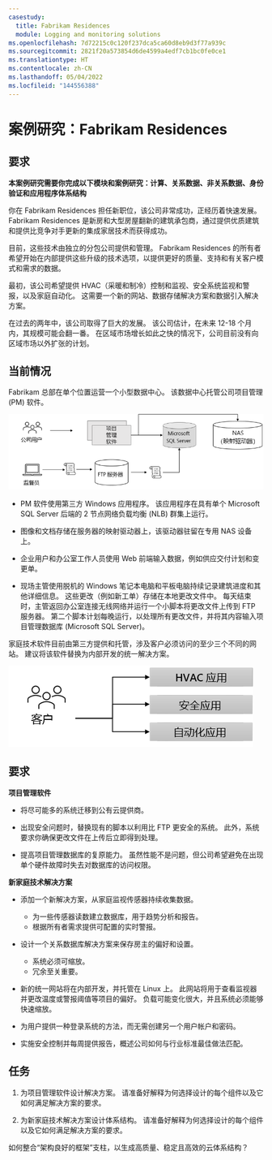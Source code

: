 ```yaml
---
casestudy:
  title: Fabrikam Residences
  module: Logging and monitoring solutions
ms.openlocfilehash: 7d72215c0c120f237dca5ca60d8eb9d3f77a939c
ms.sourcegitcommit: 2821f20a573854d6de4599a4edf7cb1bc0fe0ce1
ms.translationtype: HT
ms.contentlocale: zh-CN
ms.lasthandoff: 05/04/2022
ms.locfileid: "144556388"
---
```

# <a name="case-study-fabrikam-residences"></a>案例研究：Fabrikam Residences

## <a name="requirements"></a>要求

**本案例研究需要你完成以下模块和案例研究：计算、关系数据、非关系数据、身份验证和应用程序体系结构**

你在 Fabrikam Residences 担任新职位，该公司非常成功，正经历着快速发展。 Fabrikam Residences 是新房和大型房屋翻新的建筑承包商，通过提供优质建筑和提供比竞争对手更新的集成家居技术而获得成功。  

目前，这些技术由独立的分包公司提供和管理。 Fabrikam Residences 的所有者希望开始在内部提供这些升级的技术选项，以提供更好的质量、支持和有关客户模式和需求的数据。 
 
最初，该公司希望提供 HVAC（采暖和制冷）控制和监视、安全系统监视和警报，以及家庭自动化。 这需要一个新的网站、数据存储解决方案和数据引入解决方案。

在过去的两年中，该公司取得了巨大的发展。 该公司估计，在未来 12-18 个月内，其规模可能会翻一番。 在区域市场增长如此之快的情况下，公司目前没有向区域市场以外扩张的计划。

## <a name="current-situation"></a>当前情况

Fabrikam 总部在单个位置运营一个小型数据中心。 该数据中心托管公司项目管理 (PM) 软件。

![项目管理软件体系结构](media/fabrikam.png)

- PM 软件使用第三方 Windows 应用程序。 该应用程序在具有单个 Microsoft SQL Server 后端的 2 节点网络负载均衡 (NLB) 群集上运行。  

- 图像和文档存储在服务器的映射驱动器上，该驱动器驻留在专用 NAS 设备上。

- 企业用户和办公室工作人员使用 Web 前端输入数据，例如供应交付计划和变更单。

-   现场主管使用脱机的 Windows 笔记本电脑和平板电脑持续记录建筑进度和其他详细信息。  这些更改（例如新工单）存储在本地更改文件中。  每天结束时，主管返回办公室连接无线网络并运行一个小脚本将更改文件上传到 FTP 服务器。  第二个脚本计划每晚运行，以处理所有更改文件，并将其内容输入项目管理数据库 (Microsoft SQL Server)。

家庭技术软件目前由第三方提供和托管，涉及客户必须访问的至少三个不同的网站。  建议将该软件替换为内部开发的统一解决方案。

![HVAC、安全性和自动化应用关系图](media/software.png)

## <a name="requirements"></a>要求 

**项目管理软件**

- 将尽可能多的系统迁移到公有云提供商。

- 出现安全问题时，替换现有的脚本以利用比 FTP 更安全的系统。 此外，系统要求你确保更改文件在上传后立即得到处理。

- 提高项目管理数据库的复原能力。 虽然性能不是问题，但公司希望避免在出现单个硬件故障时失去对数据库的访问权限。

**新家庭技术解决方案**

- 添加一个新解决方案，从家庭监视传感器持续收集数据。
  - 为一些传感器读数建立数据库，用于趋势分析和报告。
  - 根据所有者需求提供可配置的实时警报。
  
- 设计一个关系数据库解决方案来保存房主的偏好和设置。
  - 系统必须可缩放。
  - 冗余至关重要。
  
- 新的统一网站将在内部开发，并托管在 Linux 上。  此网站将用于查看监视器并更改温度或警报阈值等项目的偏好。 负载可能变化很大，并且系统必须能够快速缩放。

-   为用户提供一种登录系统的方法，而无需创建另一个用户帐户和密码。

- 实施安全控制并每周提供报告，概述公司如何与行业标准最佳做法匹配。

## <a name="tasks"></a>任务 

1. 为项目管理软件设计解决方案。 请准备好解释为何选择设计的每个组件以及它如何满足解决方案的要求。

2. 为新家庭技术解决方案设计体系结构。 请准备好解释为何选择设计的每个组件以及它如何满足解决方案的要求。

如何整合“架构良好的框架”支柱，以生成高质量、稳定且高效的云体系结构？

